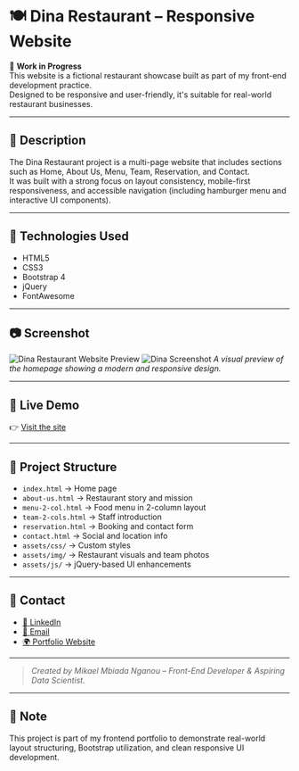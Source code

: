 # 🍽 Dina Restaurant – Responsive Website

🚧 **Work in Progress**  
This website is a fictional restaurant showcase built as part of my front-end development practice.  
Designed to be responsive and user-friendly, it's suitable for real-world restaurant businesses.

---

## 🧾 Description

The Dina Restaurant project is a multi-page website that includes sections such as Home, About Us, Menu, Team, Reservation, and Contact.  
It was built with a strong focus on layout consistency, mobile-first responsiveness, and accessible navigation (including hamburger menu and interactive UI components).

---

## 🔧 Technologies Used

- HTML5  
- CSS3  
- Bootstrap 4  
- jQuery  
- FontAwesome  

---

## 📷 Screenshot

![Dina Restaurant Website Preview](https://raw.githubusercontent.com/mikael-10/dina-restaurant/main/assets/img/projects/project2.webp) 
![Dina Screenshot](https://raw.githubusercontent.com/mikael-10/portfolio/main/assets/img/projects/dina_img_RD/project2.webp)
*A visual preview of the homepage showing a modern and responsive design.*

---

## 🔗 Live Demo

👉 [Visit the site](https://mikael-10.github.io/dina-restaurant/)

---

## 📂 Project Structure

- `index.html` → Home page  
- `about-us.html` → Restaurant story and mission  
- `menu-2-col.html` → Food menu in 2-column layout  
- `team-2-cols.html` → Staff introduction  
- `reservation.html` → Booking and contact form  
- `contact.html` → Social and location info  
- `assets/css/` → Custom styles  
- `assets/img/` → Restaurant visuals and team photos  
- `assets/js/` → jQuery-based UI enhancements  

---

## 📩 Contact

- [💼 LinkedIn](https://linkedin.com/in/mikaelmbiada-nganou)  
- [📧 Email](mailto:mbiadamikael@email.com)  
- [🌍 Portfolio Website](https://mikael-10.github.io/personal-portfolio/)

---

> *Created by Mikael Mbiada Nganou – Front-End Developer & Aspiring Data Scientist.*

---

## 📌 Note

This project is part of my frontend portfolio to demonstrate real-world layout structuring, Bootstrap utilization, and clean responsive UI development.
